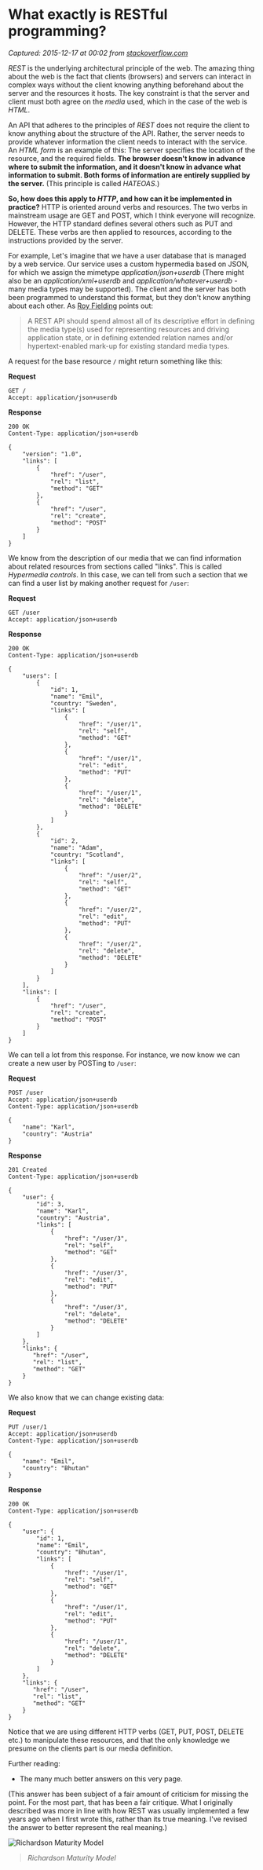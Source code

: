 # What exactly is RESTful programming?

_Captured: 2015-12-17 at 00:02 from [stackoverflow.com](http://stackoverflow.com/questions/671118/what-exactly-is-restful-programming)_

_REST_ is the underlying architectural principle of the web. The amazing thing about the web is the fact that clients (browsers) and servers can interact in complex ways without the client knowing anything beforehand about the server and the resources it hosts. The key constraint is that the server and client must both agree on the _media_ used, which in the case of the web is _HTML_.

An API that adheres to the principles of _REST_ does not require the client to know anything about the structure of the API. Rather, the server needs to provide whatever information the client needs to interact with the service. An _HTML form_ is an example of this: The server specifies the location of the resource, and the required fields. **The browser doesn't know in advance where to submit the information, and it doesn't know in advance what information to submit. Both forms of information are entirely supplied by the server.** (This principle is called _HATEOAS_.)

**So, how does this apply to _HTTP_, and how can it be implemented in practice?** HTTP is oriented around verbs and resources. The two verbs in mainstream usage are GET and POST, which I think everyone will recognize. However, the HTTP standard defines several others such as PUT and DELETE. These verbs are then applied to resources, according to the instructions provided by the server.

For example, Let's imagine that we have a user database that is managed by a web service. Our service uses a custom hypermedia based on JSON, for which we assign the mimetype _application/json+userdb_ (There might also be an _application/xml+userdb_ and _application/whatever+userdb_ \- many media types may be supported). The client and the server has both been programmed to understand this format, but they don't know anything about each other. As [Roy Fielding](http://roy.gbiv.com/untangled/2008/rest-apis-must-be-hypertext-driven) points out:

> A REST API should spend almost all of its descriptive effort in defining the media type(s) used for representing resources and driving application state, or in defining extended relation names and/or hypertext-enabled mark-up for existing standard media types.

A request for the base resource `/` might return something like this:

**Request**
    
    
    GET /
    Accept: application/json+userdb
    

**Response**
    
    
    200 OK
    Content-Type: application/json+userdb
    
    {
        "version": "1.0",
        "links": [
            {
                "href": "/user",
                "rel": "list",
                "method": "GET"
            },
            {
                "href": "/user",
                "rel": "create",
                "method": "POST"
            }
        ]
    }
    

We know from the description of our media that we can find information about related resources from sections called "links". This is called _Hypermedia controls_. In this case, we can tell from such a section that we can find a user list by making another request for `/user`:

**Request**
    
    
    GET /user
    Accept: application/json+userdb
    

**Response**
    
    
    200 OK
    Content-Type: application/json+userdb
    
    {
        "users": [
            {
                "id": 1,
                "name": "Emil",
                "country: "Sweden",
                "links": [
                    {
                        "href": "/user/1",
                        "rel": "self",
                        "method": "GET"
                    },
                    {
                        "href": "/user/1",
                        "rel": "edit",
                        "method": "PUT"
                    },
                    {
                        "href": "/user/1",
                        "rel": "delete",
                        "method": "DELETE"
                    }
                ]
            },
            {
                "id": 2,
                "name": "Adam",
                "country: "Scotland",
                "links": [
                    {
                        "href": "/user/2",
                        "rel": "self",
                        "method": "GET"
                    },
                    {
                        "href": "/user/2",
                        "rel": "edit",
                        "method": "PUT"
                    },
                    {
                        "href": "/user/2",
                        "rel": "delete",
                        "method": "DELETE"
                    }
                ]
            }
        ],
        "links": [
            {
                "href": "/user",
                "rel": "create",
                "method": "POST"
            }
        ]
    }
    

We can tell a lot from this response. For instance, we now know we can create a new user by POSTing to `/user`:

**Request**
    
    
    POST /user
    Accept: application/json+userdb
    Content-Type: application/json+userdb
    
    {
        "name": "Karl",
        "country": "Austria"
    }
    

**Response**
    
    
    201 Created
    Content-Type: application/json+userdb
    
    {
        "user": {
            "id": 3,
            "name": "Karl",
            "country": "Austria",
            "links": [
                {
                    "href": "/user/3",
                    "rel": "self",
                    "method": "GET"
                },
                {
                    "href": "/user/3",
                    "rel": "edit",
                    "method": "PUT"
                },
                {
                    "href": "/user/3",
                    "rel": "delete",
                    "method": "DELETE"
                }
            ]
        },
        "links": {
           "href": "/user",
           "rel": "list",
           "method": "GET"
        }
    }
    

We also know that we can change existing data:

**Request**
    
    
    PUT /user/1
    Accept: application/json+userdb
    Content-Type: application/json+userdb
    
    {
        "name": "Emil",
        "country": "Bhutan"
    }
    

**Response**
    
    
    200 OK
    Content-Type: application/json+userdb
    
    {
        "user": {
            "id": 1,
            "name": "Emil",
            "country": "Bhutan",
            "links": [
                {
                    "href": "/user/1",
                    "rel": "self",
                    "method": "GET"
                },
                {
                    "href": "/user/1",
                    "rel": "edit",
                    "method": "PUT"
                },
                {
                    "href": "/user/1",
                    "rel": "delete",
                    "method": "DELETE"
                }
            ]
        },
        "links": {
           "href": "/user",
           "rel": "list",
           "method": "GET"
        }
    }
    

Notice that we are using different HTTP verbs (GET, PUT, POST, DELETE etc.) to manipulate these resources, and that the only knowledge we presume on the clients part is our media definition.

Further reading:

  * The many much better answers on this very page. 

(This answer has been subject of a fair amount of criticism for missing the point. For the most part, that has been a fair critique. What I originally described was more in line with how REST was usually implemented a few years ago when I first wrote this, rather than its true meaning. I've revised the answer to better represent the real meaning.)

![Richardson Maturity Model](http://i.stack.imgur.com/FoKRB.png)

> _Richardson Maturity Model_
